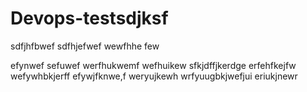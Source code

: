 # Devops-testsdjksf
sdfjhfbwef
sdfhjefwef
wewfhhe few

efynwef
sefuwef 
werfhukwemf
wefhuikew
sfkjdffjkerdge
erfehfkejfw
wefywhbkjerff
efywjfknwe,f
weryujkewh
wrfyuugbkjwefjui
eriukjnewr
